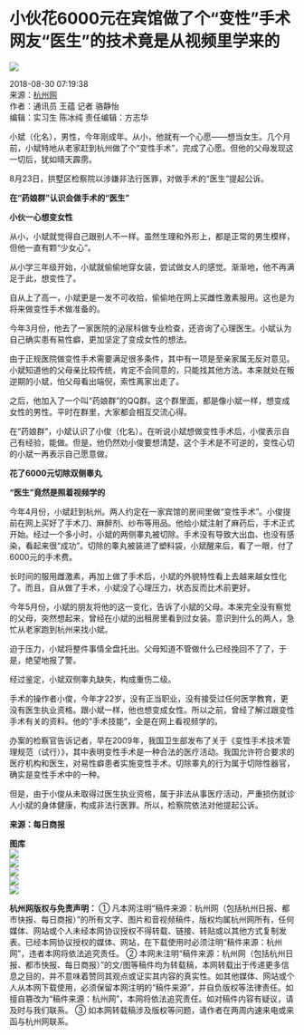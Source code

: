 # 小伙花6000元在宾馆做了个“变性”手术 网友“医生”的技术竟是从视频里学来的

![](http://www.hangzhou.com.cn/templateRes/200902/25/71/71/images/logo.jpg)

2018-08-30 07:19:38  
来源：[杭州网](http://www.hangzhou.com.cn)  
作者：通讯员 王蕴 记者 骆静怡  
编辑：实习生 陈冰纯 责任编辑：方志华  

小斌（化名），男性，今年刚成年。从小，他就有一个心愿——想当女生。几个月前，小斌特地从老家赶到杭州做了个“变性手术”，完成了心愿。但他的父母发现这一切后，犹如晴天霹雳。

8月23日，拱墅区检察院以涉嫌非法行医罪，对做手术的“医生”提起公诉。

**在“药娘群”认识会做手术的“医生”**

**小伙一心想变女性**

从小，小斌就觉得自己跟别人不一样。虽然生理和外形上，都是正常的男生模样，但他一直有颗“少女心”。

从小学三年级开始，小斌就偷偷地穿女装，尝试做女人的感觉。渐渐地，他不再满足于此，想变性了。

自从上了高一，小斌更是一发不可收拾，偷偷地在网上买雌性激素服用。这也是为将来做变性手术做准备的。

今年3月份，他去了一家医院的泌尿科做专业检查，还咨询了心理医生。小斌认为自己确实患有易性癖，更加坚定了变成女性的想法。

由于正规医院做变性手术需要满足很多条件，其中有一项是至亲家属无反对意见。小斌知道他的父母亲比较传统，肯定不会同意的，只能找其他方法。本来就处在叛逆期的小斌，怕父母看出端倪，索性离家出走了。

之后，他加入了一个叫“药娘群”的QQ群。这个群里面，都是像小斌一样，想变成女性的男性。平时在群里，大家都会相互交流心得。

在“药娘群”，小斌认识了小俊（化名）。在听说小斌想做变性手术后，小俊表示自己有经验，能做。但是，他仍然劝小俊要想清楚，这个手术是不可逆的，变性心切的小斌一再表示自己愿意做。

**花了6000元切除双侧睾丸**

**“医生”竟然是照着视频学的**

今年4月份，小斌赶到杭州。两人约定在一家宾馆的房间里做“变性手术”。小俊提前在网上买好了手术刀、麻醉剂、纱布等用品。他给小斌注射了麻药后，手术正式开始。经过一个多小时，小斌的两侧睾丸被切除。手术没有导致大出血、也没有感染，看起来很“成功”。切除的睾丸被装进了塑料袋，小斌醒来后，看了一眼，付了6000元的手术费。

长时间的服用雌激素，再加上做了手术后，小斌的外貌特性看上去越来越女性化了。而且，自从做了手术，小斌没了心理压力，状态反而比术前更好。

今年5月份，小斌的朋友将他的这一变化，告诉了小斌的父母。本来完全没有察觉的父母，突然想起来，曾经在小斌的出租房里看到过女装。意识到什么的两人，急忙从老家跑到杭州来找小斌。

迫于压力，小斌将整件事情全盘托出。父母知道不管做什么已经挽回不了了，于是，绝望地报了警。

经过鉴定，小斌双侧睾丸缺失，构成重伤二级。

手术的操作者小俊，今年才22岁，没有正当职业，没有接受过任何医学教育，更没有医生执业资格。跟小斌一样，他也想变成女性。所以之前，曾经了解过跟变性手术有关的资料。他的“手术技能”，全是在网上看视频学的。

办案的检察官告诉记者，早在2009年，我国卫生部发布了关于《变性手术技术管理规范（试行）》，其中表明变性手术是一种合法的医疗活动。我国允许符合要求的医疗机构和医生，对易性癖患者实施变性手术。切除睾丸的行为属于切除性器官，确实是变性手术中的一种。

但是，由于小俊从未取得过医生执业资格，属于非法从事医疗活动，严重损伤就诊人小斌的身体健康，构成非法行医罪。所以，检察院依法对他提起公诉。

**来源：每日商报**  

**图库**  
[![](http://pic.hangzhou.com.cn/fengguang/images/2018-08/15/t2_(0X12X530X310)02fe4b55-b2f9-4a43-a507-a618c4d719cc.jpg)](http://pic.hangzhou.com.cn/fengguang/content/2018-08/15/content_7052159.htm)  
[![](http://pic.hangzhou.com.cn/guonei/images/2018-08/28/72269c1a-af72-4023-a43a-0e7bb8f2dcae.jpg)](http://pic.hangzhou.com.cn/guonei/content/2018-08/28/content_7058116.htm)  
[![](http://pic.hangzhou.com.cn/hwdt/images/2018-06/23/t2_(43X48X506X302)5c5b0db4-3720-4f70-9032-388b9024f5e1.jpg)](http://pic.hangzhou.com.cn/hwdt/content/2018-06/23/content_7024525.htm)  
[![](http://pic.hangzhou.com.cn/guoji/images/2018-07/28/t2_(18X32X516X312)ab777ad0-11d5-4918-b219-3e39b7131c86.jpg)](http://pic.hangzhou.com.cn/guoji/content/2018-07/28/content_7043324.htm)  
[![](http://pic.hangzhou.com.cn/yule/content/2018-05/03/002324b7ffe51c5478d407.jpg)](http://pic.hangzhou.com.cn/yule/content/2018-05/03/content_6862138.htm)  

**杭州网版权与免责声明：** ① 凡本网注明“稿件来源：杭州网（包括杭州日报、都市快报、每日商报）”的所有文字、图片和音视频稿件，版权均属杭州网所有，任何媒体、网站或个人未经本网协议授权不得转载、链接、转贴或以其他方式复制发表。已经本网协议授权的媒体、网站，在下载使用时必须注明“稿件来源：杭州网”，违者本网将依法追究责任。 ② 本网未注明“稿件来源：杭州网（包括杭州日报、都市快报、每日商报）”的文/图等稿件均为转载稿，本网转载出于传递更多信息之目的，并不意味着赞同其观点或证实其内容的真实性。如其他媒体、网站或个人从本网下载使用，必须保留本网注明的“稿件来源”，并自负版权等法律责任。如擅自篡改为“稿件来源：杭州网”，本网将依法追究责任。如对稿件内容有疑议，请及时与我们联系。 ③ 如本网转载稿涉及版权等问题，请作者在两周内速来电或来函与杭州网联系。